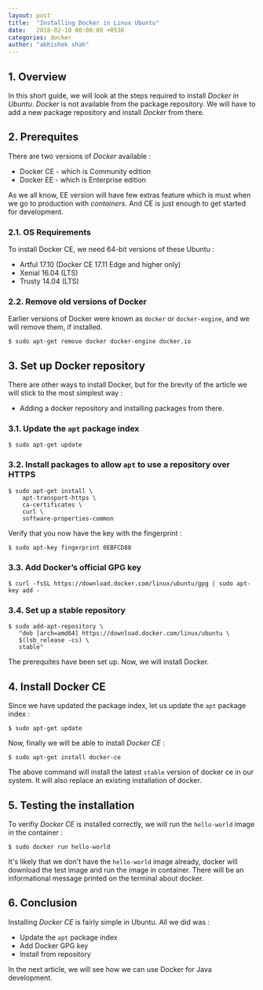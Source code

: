 ```yaml
---
layout: post
title:  "Installing Docker in Linux Ubuntu"
date:   2018-02-10 00:00:00 +0530
categories: docker
author: "abhishek shah"
---
```


## 1. Overview

In this short guide, we will look at the steps required to install *Docker in Ubuntu*. *Docker* is not available from the package repository. We will have to add a new package repository and install *Docker* from there.

## 2. Prerequites

There are two versions of *Docker* available :

* Docker CE - which is Community edition
* Docker EE - which is Enterprise edition

As we all know, EE version will have few extras feature which is must when we go to production with *containers*. And CE is just enough to get started for development.

### 2.1. OS Requirements

To install Docker CE, we need 64-bit versions of these Ubuntu :

* Artful 17.10 (Docker CE 17.11 Edge and higher only)
* Xenial 16.04 (LTS)
* Trusty 14.04 (LTS)

### 2.2. Remove old versions of Docker

Earlier versions of Docker were known as `docker` or `docker-engine`, and we will remove them, if installed.

```
$ sudo apt-get remove docker docker-engine docker.io
```

## 3. Set up Docker repository

There are other ways to install Docker, but for the brevity of the article we will stick to the most simplest way :

* Adding a docker repository and installing packages from there.

### 3.1. Update the `apt` package index

```
$ sudo apt-get update
```

### 3.2. Install packages to allow `apt` to use a repository over HTTPS

```
$ sudo apt-get install \
    apt-transport-https \
    ca-certificates \
    curl \
    software-properties-common
```

Verify that you now have the key with the fingerprint :

```
$ sudo apt-key fingerprint 0EBFCD88
```

### 3.3. Add Docker’s official GPG key

```
$ curl -fsSL https://download.docker.com/linux/ubuntu/gpg | sudo apt-key add -
```

### 3.4. Set up a stable repository

```
$ sudo add-apt-repository \
   "deb [arch=amd64] https://download.docker.com/linux/ubuntu \
   $(lsb_release -cs) \
   stable"
```

 The prerequites have been set up. Now, we will install Docker.

## 4. Install Docker CE

Since we have updated the package index, let us update the `apt` package index :

```
$ sudo apt-get update
```

Now, finally we will be able to install *Docker CE* :

```
$ sudo apt-get install docker-ce
```

The above command will install the latest `stable` version of docker ce in our system. It will also replace an existing installation of docker.

## 5. Testing the installation

To verifiy *Docker CE* is installed correctly, we will run the `hello-world` image in the container :

```
$ sudo docker run hello-world
```

It's likely that we don't have the `hello-world` image already, docker will download the test image and run the image in container.
There will be an informational message printed on the terminal about docker.

## 6. Conclusion

Installing *Docker CE* is fairly simple in Ubuntu. All we did was :

* Update the `apt` package index
* Add Docker GPG key
* Install from repository

In the next article, we will see how we can use Docker for Java development.
